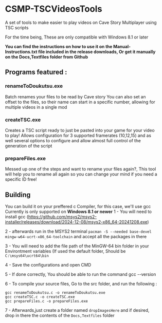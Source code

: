 # CSMP-TSCVideosTools
A set of tools to make easier to play videos on Cave Story Multiplayer using TSC scripts

For the time being, These are only compatible with Windows 8.1 or later

**You can find the instructions on how to use it on the Manual-Instructions.txt file included in the release downloads, Or get it manually on the Docs,Textfiles folder from Github**

## Programs featured :
### renameToDoukutsu.exe
Batch renames your files to be read by Cave story
You can also set an offset to the files, so their name can start in a specific number, allowing for multiple videos in a single mod
### createTSC.exe
Creates a TSC script ready to just be pasted into your game for your video to play!
Allows configuration for 3 supported framerates (10,12,15) and as well several options to configure and allow almost full control of the generation of the script
### prepareFiles.exe
Messed up one of the steps and want to rename your files again?, This tool will help you to rename all again so you can change your mind if you need a specific ID free!

## Building
You can build it on your preffered c Compiler, for this case, we'll use gcc
Currently is only supported on **Windows 8.1 or newer**
1 - You will need to install gcc (https://github.com/msys2/msys2-installer/releases/download/2024-12-08/msys2-x86_64-20241208.exe)

2 - afterwards run in the MSYS2 terminal `pacman -S --needed base-devel mingw-w64-ucrt-x86_64-toolchain` and accept all the packages in there

3 - You will need to add the file path of the MinGW-64 bin folder in your Environtment variables (If used the default folder, Should be `C:\msys64\ucrt64\bin`

4 - Save the configurations and open CMD

5 - If done correctly, You should be able to run the command gcc --version

6 - To compile your source files, Go to the src folder, and run the following : 

```
gcc renameToDoukutsu.c -o renameToDoukutsu.exe
gcc createTSC.c -o createTSC.exe
gcc prepareFiles.c -o prepareFiles.exe
```

7 - Afterwards,just create a folder named `dropImagesHere` and if desired, drop in there the contents of the `Docs,Textfiles` folder
